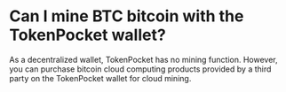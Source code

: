 # Can I mine BTC bitcoin with the TokenPocket wallet?

As a decentralized wallet, TokenPocket has no mining function. However, you can purchase bitcoin cloud computing products provided by a third party on the TokenPocket wallet for cloud mining.


